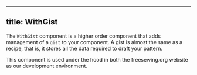 ***

## title: WithGist

The `WithGist` component is a higher order component that adds management of a `gist`
to your component. A gist is almost the same as a recipe, that is, it stores all the data
required to draft your pattern.

This component is used under the hood in both the freesewing.org website as our
development environment.

